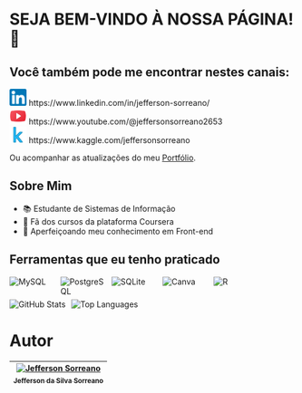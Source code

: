 # SEJA BEM-VINDO À NOSSA PÁGINA! 👋

## Você também pode me encontrar nestes canais:

<div id="badges" align="left">
  <img src="Icons\linkedin_icon.png" width="30" alt="LinkedIn"> https://www.linkedin.com/in/jefferson-sorreano/<br><img src="Icons\youtube_icon.png" width="30" alt="YouTube"> https://www.youtube.com/@jeffersonsorreano2653<br><img src="Icons\kaggle_icon.png" width="30" alt="Kaggle"> https://www.kaggle.com/jeffersonsorreano<br>
</div>

Ou acompanhar as atualizações do meu [Portfólio](portfólio).

## Sobre Mim
- 📚 Estudante de Sistemas de Informação
- 💙 Fã dos cursos da plataforma Coursera
- 🌱 Aperfeiçoando meu conhecimento em Front-end

## Ferramentas que eu tenho praticado

<div style="display: flex; flex-wrap: wrap; align-items: center;">
  <img src="https://cdn.jsdelivr.net/gh/devicons/devicon/icons/mysql/mysql-original-wordmark.svg" title="MySQL" alt="MySQL" width="80px" height="40px" style="margin-right: 10px;">
  <img src="https://cdn.jsdelivr.net/gh/devicons/devicon/icons/postgresql/postgresql-original-wordmark.svg" title="PostgreSQL" alt="PostgreSQL" width="80px" height="40px" style="margin-right: 10px;">
  <img src="https://cdn.jsdelivr.net/gh/devicons/devicon/icons/sqlite/sqlite-original-wordmark.svg" title="SQLite" alt="SQLite" width="80px" height="40px" style="margin-right: 10px;">
  <img src="https://cdn.jsdelivr.net/gh/devicons/devicon/icons/canva/canva-original.svg" title="Canva" alt="Canva" width="80px" height="40px" style="margin-right: 10px;">
  <img src="https://cdn.jsdelivr.net/gh/devicons/devicon/icons/r/r-original.svg" title="R" alt="R" width="80px" height="40px" style="margin-right: 10px;">
</div>

<div style="display: flex; align-items: center;"> 
  <img src="https://github-readme-stats.vercel.app/api?username=jeffspro&show_icons=true&theme=tokyonight" alt="GitHub Stats" style="margin-right: 10px;">
  <img src="https://github-readme-stats.vercel.app/api/top-langs/?username=jeffspro&show_icons=true&theme=tokyonight&count_private=true" alt="Top Languages">
</div>

# Autor
| [<img src="https://avatars.githubusercontent.com/u/110831573?v=4" width="115" alt="Jefferson Sorreano"><br><sub>Jefferson da Silva Sorreano</sub>](https://github.com/jeffspro)
| :---:
